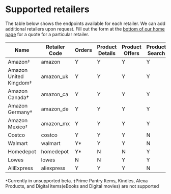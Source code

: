# Supported retailers

The table below shows the endpoints available for each retailer. We can add additional retailers upon request. Fill out the form at the [bottom of our home page](https://zinc.io/#contact) for a quote for a particular retailer.

Name | Retailer Code | Orders | Product Details | Product Offers | Product Search
---- | ------------- | ------ | --------------- | -------------- | --------------
Amazon† | amazon                     | Y | Y | Y | Y
Amazon United Kingdom† | amazon_uk   | Y | Y | Y | Y
Amazon Canada† | amazon_ca           | Y | Y | Y | Y
Amazon Germany† | amazon_de          | Y | Y | Y | Y
Amazon Mexico† | amazon_mx           | Y | Y | Y | Y
Costco | costco                      | Y | Y | Y | N
Walmart | walmart                    | Y* | Y | Y | N
Homedepot | homedepot                | Y* | N | N | Y
Lowes | lowes                        | N | N | Y | Y
AliExpress | aliexpress              | Y | Y | Y | N

```*```Currently in unsupported beta.
```†```Prime Pantry Items, Kindles, Alexa Products, and Digital items(eBooks and Digital movies) are not supported